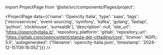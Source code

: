 
import ProjectPage from '@site/src/components/Pages/project';

<ProjectPage
    data={{'name': 'Opencity Italia', 'type': 'saas', 'tags': ['microservices', 'event-sourcing', 'symfony', 'kafka', 'golang', 'fastapi', 'python', 'clickhouse', 'surrealdb'], 'description': null, 'site_url': 'https://opencityitalia.it/', 'repository_platform': 'gitlab', 'repository_url': 'https://gitlab.com/opencontent/stanza-del-cittadino/core', 'license': 'AGPL-3.0', 'autogenerated': {'filename': 'opencity-italia.json', 'timestamp': '2024-12-15T09:16:05Z'}}}
/>
